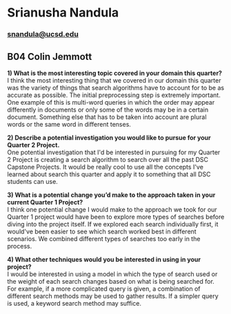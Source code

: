# Srianusha Nandula
### snandula@ucsd.edu

## B04 Colin Jemmott

**1) What is the most interesting topic covered in your domain this quarter?**<br> I think the most interesting thing that we covered in our domain this quarter was the variety of things that search algorithms have to account for to be as accurate as possible. The initial preprocessing step is extremely important. One example of this is multi-word queries in which the order may appear differently in documents or only some of the words may be in a certain document. Something else that has to be taken into account are plural words or the same word in different tenses. 

**2) Describe a potential investigation you would like to pursue for your Quarter 2 Project.**<br>One potential investigation that I'd be interested in pursuing for my Quarter 2 Project is creating a search algorithm to search over all the past DSC Capstone Projects. It would be really cool to use all the concepts I've learned about search this quarter and apply it to something that all DSC students can use.

**3) What is a potential change you’d make to the approach taken in your current Quarter 1 Project?**<br>I think one potential change I would make to the approach we took for our Quarter 1 project would have been to explore more types of searches before diving into the project itself. If we explored each search individually first, it would've been easier to see which search worked best in different scenarios. We combined different types of searches too early in the process.

**4) What other techniques would you be interested in using in your project?**<br>I would be interested in using a model in which the type of search used or the weight of each search changes based on what is being searched for. For example, if a more complicated query is given, a combination of different search methods may be used to gather results. If a simpler query is used, a keyword search method may suffice.